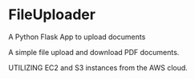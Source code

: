 # FileUploader
A Python Flask App to upload documents

A simple file upload and download PDF documents.

UTILIZING EC2 and S3 instances from the AWS cloud.

